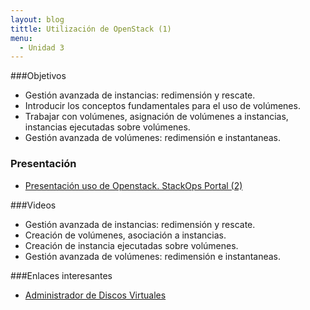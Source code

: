 ```yaml
---
layout: blog
tittle: Utilización de OpenStack (1)
menu:
  - Unidad 3
---
```

###Objetivos

* Gestión avanzada de instancias: redimensión y rescate.
* Introducir los conceptos fundamentales para el uso de volúmenes.
* Trabajar con volúmenes, asignación de volúmenes a instancias, instancias ejecutadas sobre volúmenes.
* Gestión avanzada de volúmenes: redimensión e instantaneas.

### Presentación

* [Presentación uso de Openstack. StackOps Portal (2)](presentacion)

###Videos

* Gestión avanzada de instancias: redimensión y rescate.
* Creación de volúmenes, asociación a instancias.
* Creación de instancia ejecutadas sobre volúmenes.
* Gestión avanzada de volúmenes: redimensión e instantaneas.

###Enlaces interesantes

* [Administrador de Discos Virtuales](https://docs.stackops.net/block-storage-plugin-es.html)
